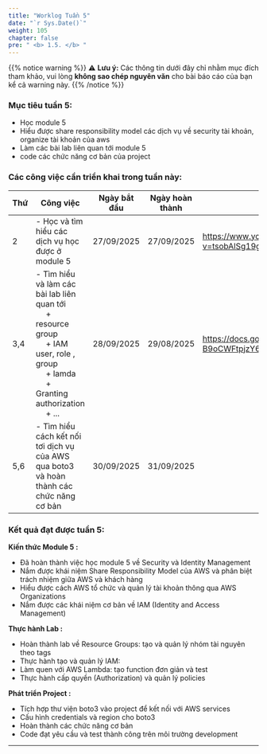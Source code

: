 ```yaml
---
title: "Worklog Tuần 5"
date: "`r Sys.Date()`"
weight: 105
chapter: false
pre: " <b> 1.5. </b> "
---
```

{{% notice warning %}}
⚠️ **Lưu ý:** Các thông tin dưới đây chỉ nhằm mục đích tham khảo, vui lòng **không sao chép nguyên văn** cho bài báo cáo của bạn kể cả warning này.
{{% /notice %}}


### Mục tiêu tuần 5:

* Học module 5 
* Hiểu được share responsibility model các dịch vụ về security tài khoản, organize tài khoản của aws 
* Làm các bài lab liên quan tới module 5
* code các chức năng cơ bản của project 

### Các công việc cần triển khai trong tuần này:
| Thứ | Công việc                                                                                                                                                                                  | Ngày bắt đầu | Ngày hoàn thành | Nguồn tài liệu                          |
|-----|--------------------------------------------------------------------------------------------------------------------------------------------------------------------------------------------|--------------|-----------------| --------------------------------------- |
| 2   | - Học và tìm hiểu các dịch vụ học được ở module 5                                                                                                                                          | 27/09/2025   | 27/09/2025      |<https://www.youtube.com/watch?v=tsobAlSg19g&list=PLahN4TLWtox2a3vElknwzU_urND8hLn1i&index=150>|
| 3,4 | - Tìm hiểu và làm các bài lab liên quan tới  <br>&emsp; + resource group <br>&emsp; + IAM user, role , group  <br>&emsp; + lamda <br>&emsp; + Granting authorization <br>&emsp; + ... <br> | 28/09/2025   | 29/08/2025      | <https://docs.google.com/document/d/1kMaKUoLZ3qswxatOHh-npjqK-B9oCWFtpjzY6yKwfsI/edit?tab=t.0> |
| 5,6 | - Tìm hiểu cách kết nối tơi dịch vụ của AWS qua boto3 và hoàn thành các chức năng cơ bản                                                                                                   | 30/09/2025   | 31/09/2025      |  |


### Kết quả đạt được tuần 5:

**Kiến thức Module 5 :**
- Đã hoàn thành việc học module 5 về Security và Identity Management
- Nắm được khái niệm Share Responsibility Model của AWS và phân biệt trách nhiệm giữa AWS và khách hàng
- Hiểu được cách AWS tổ chức và quản lý tài khoản thông qua AWS Organizations
- Nắm được các khái niệm cơ bản về IAM (Identity and Access Management)

**Thực hành Lab :**
- Hoàn thành lab về Resource Groups: tạo và quản lý nhóm tài nguyên theo tags
- Thực hành tạo và quản lý IAM:
- Làm quen với AWS Lambda: tạo function đơn giản và test
- Thực hành cấp quyền (Authorization) và quản lý policies

**Phát triển Project :**
- Tích hợp thư viện boto3 vào project để kết nối với AWS services
- Cấu hình credentials và region cho boto3
- Hoàn thành các chức năng cơ bản
- Code đạt yêu cầu và test thành công trên môi trường development

---


